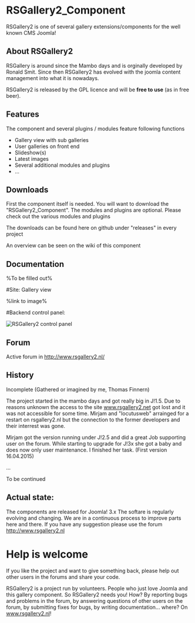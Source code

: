 # RSGallery2_Component
RSGallery2 is one of several gallery extensions/components for the well known CMS Joomla!

## About RSGallery2
RSGallery is around since the Mambo days and is orginally developed by Ronald Smit. Since then RSGallery2 has evolved with the joomla content management into what it is nowadays.

RSGallery2 is released by the GPL licence and will be **free to use** (as in free beer).

## Features
The component and several plugins / modules feature following functions
* Gallery view with sub galleries
* User galleries on front end
* Slideshow(s)
* Latest images
* Several additional modules and plugins
* ...

## Downloads
First the component itself is needed. You will want to download the "RSGallery2_Component". The modules and plugins are optional. Please check out the various modules and plugins

The downloads can be found here on github under "releases" in every project

An overview can be seen on the wiki of this component


## Documentation

%To be filled out%



#Site: Gallery view

%link to image%

#Backend control panel:

![RSGallery2 control panel](https://cloud.githubusercontent.com/assets/7040580/9760250/c666941c-56f3-11e5-88a3-b2fbb5abb55a.png)

## Forum

Active forum in http://www.rsgallery2.nl/


## History
Incomplete (Gathered or imagined by me, Thomas Finnern)

The project started in the mambo days and got really big in J!1.5. Due to reasons unknown the access to the site www.rsgallery2.net got lost and it was not accessible for some time. Mirjam and "locutusweb" arrainged for a restart on rsgallery2.nl but the connection to the former developers and their interrest was gone.

Mirjam got the version running under J!2.5 and did a great Job supporting user on the forum. While starting to upgrade for J!3x she got a baby and does now only user maintenance. I finished her task. (First version 16.04.2015)

...

To be continued

## Actual state:
The components are released for Joomla! 3.x
The softare is regularly evolving and changing.
We are in a continuous process to improve parts here and there.
If you have any suggestion please use the forum http://www.rsgallery2.nl


# Help is welcome

If you like the project and want to give something back, please help out other users in the forums and share your code.

RSGallery2 is a project run by volunteers. People who just love Joomla and this gallery component. So RSGallery2 needs you! How? By reporting bugs and problems in the forum, by answering questions of other users on the forum, by submitting fixes for bugs, by writing documentation... where? On www.rsgallery2.nl!
